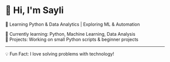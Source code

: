 # 👋 Hi, I'm Sayli  
🚀 Learning Python & Data Analytics | Exploring ML & Automation  

🌱 Currently learning: Python, Machine Learning, Data Analysis  
🔭 Projects: Working on small Python scripts & beginner projects  

---
💡 Fun Fact: I love solving problems with technology!
